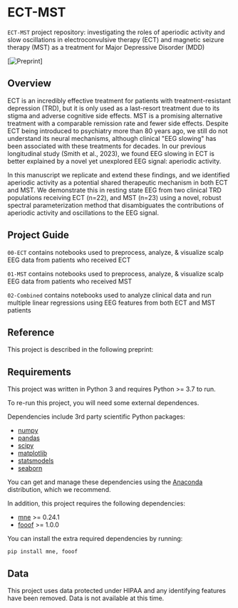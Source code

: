 # ECT-MST

`ECT-MST` project repository: investigating the roles of aperiodic activity and slow oscillations in electroconvulsive therapy (ECT) and magnetic seizure therapy (MST) as a treatment for Major Depressive Disorder (MDD)

[![Preprint]()]

## Overview

ECT is an incredibly effective treatment for patients with treatment-resistant depression (TRD), but it is only used as a last-resort treatment due to its stigma and adverse cognitive side effects. MST is a promising alternative treatment with a comparable remission rate and fewer side effects. Despite ECT being introduced to psychiatry more than 80 years ago, we still do not understand its neural mechanisms, although clinical "EEG slowing" has been associated with these treatments for decades. In our previous longitudinal study (Smith et al., 2023),  we found EEG slowing in ECT is better explained by a novel yet unexplored EEG signal: aperiodic activity. 

In this manuscript we replicate and extend these findings, and we identified aperiodic activity as a potential shared therapeutic mechanism in both ECT and MST. We demonstrate this in resting state EEG from two clinical TRD populations receiving ECT (n=22), and MST (n=23) using a novel, robust spectral parameterization method that disambiguates the contributions of aperiodic activity and oscillations to the EEG signal.

## Project Guide

`00-ECT` contains notebooks used to preprocess, analyze, & visualize scalp EEG data from patients who received ECT

`01-MST` contains notebooks used to preprocess, analyze, & visualize scalp EEG data from patients who received MST 

`02-Combined` contains notebooks used to analyze clinical data and run multiple linear regressions using EEG features from both ECT and MST patients


## Reference

This project is described in the following preprint:


## Requirements

This project was written in Python 3 and requires Python >= 3.7 to run.

To re-run this project, you will need some external dependences.

Dependencies include 3rd party scientific Python packages:
- [numpy](https://github.com/numpy/numpy)
- [pandas](https://github.com/pandas-dev/pandas)
- [scipy](https://github.com/scipy/scipy)
- [matplotlib](https://github.com/matplotlib/matplotlib)
- [statsmodels](https://github.com/statsmodels/statsmodels)
- [seaborn](https://github.com/mwaskom/seaborn)


You can get and manage these dependencies using the [Anaconda](https://www.anaconda.com/distribution/) distribution, which we recommend.

In addition, this project requires the following dependencies:

 - [mne](https://github.com/mne-tools/mne-python) >= 0.24.1
 - [fooof](https://github.com/fooof-tools/fooof) >= 1.0.0
 
You can install the extra required dependencies by running:

```
pip install mne, fooof
```


## Data

This project uses data protected under HIPAA and any identifying features have been removed. Data is not available at this time. 
